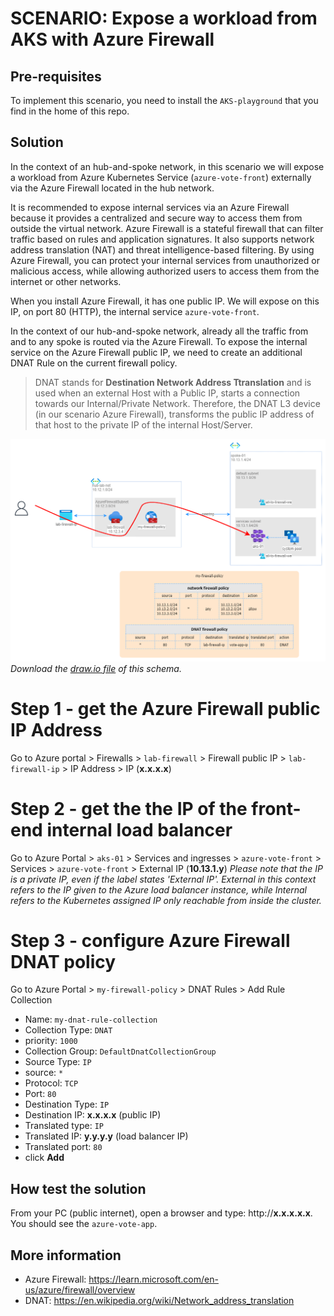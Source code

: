 # SCENARIO: Expose a workload from AKS with Azure Firewall

## Pre-requisites

To implement this scenario, you need to install the `AKS-playground` that you find in the home of this repo.

## Solution
In the context of an hub-and-spoke network, in this scenario we will expose a workload from Azure Kubernetes Service (`azure-vote-front`) externally via the Azure Firewall located in the hub network.

It is recommended to expose internal services via an Azure Firewall because it provides a centralized and secure way to access them from outside the virtual network. Azure Firewall is a stateful firewall that can filter traffic based on rules and application signatures. It also supports network address translation (NAT) and threat intelligence-based filtering. By using Azure Firewall, you can protect your internal services from unauthorized or malicious access, while allowing authorized users to access them from the internet or other networks.

When you install Azure Firewall, it has one public IP. We will expose on this IP, on port 80 (HTTP), the internal service `azure-vote-front`.

In the context of our hub-and-spoke network, already all the traffic from and to any spoke is routed via the Azure Firewall. To expose the internal service on the Azure Firewall public IP, we need to create an additional DNAT Rule on the current firewall policy.

> DNAT stands for **Destination Network Address Ttranslation** and is used when an external Host with a Public IP, starts a connection towards our Internal/Private Network. Therefore, the DNAT L3 device (in our scenario Azure Firewall), transforms the public IP address of that host to the private IP of the internal Host/Server.

![scenario implemented](../images/firewall-01.png)
_Download the [draw.io file](../images/firewall-01.drawio) of this schema._

# Step 1 - get the Azure Firewall public IP Address
Go to Azure portal > Firewalls > `lab-firewall` > Firewall public IP > `lab-firewall-ip` > IP Address > IP (**x.x.x.x**)

# Step 2 - get the the IP of the front-end internal load balancer
Go to Azure Portal > `aks-01` > Services and ingresses > `azure-vote-front` > Services > `azure-vote-front` > External IP (**10.13.1.y**)
_Please note that the IP is a private IP, even if the label states 'External IP'. External in this context refers to the IP given to the Azure load balancer instance, while Internal refers to the Kubernetes assigned IP only reachable from inside the cluster._

# Step 3 - configure Azure Firewall DNAT policy

Go to Azure Portal > `my-firewall-policy` > DNAT Rules > Add Rule Collection
* Name: `my-dnat-rule-collection`
* Collection Type: `DNAT`
* priority: `1000`
* Collection Group: `DefaultDnatCollectionGroup`
* Source Type: `IP`
* source: `*`
* Protocol: `TCP`
* Port: `80`
* Destination Type: `IP`
* Destination IP: **x.x.x.x** (public IP)
* Translated type: `IP`
* Translated IP: **y.y.y.y** (load balancer IP)
* Translated port: `80`
* click **Add**

## How test the solution

From your PC (public internet), open a browser and type: http://**x.x.x.x.x**. You should see the `azure-vote-app`.

## More information

* Azure Firewall: https://learn.microsoft.com/en-us/azure/firewall/overview 
* DNAT: https://en.wikipedia.org/wiki/Network_address_translation
  

